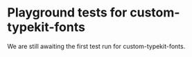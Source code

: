 # Playground tests for custom-typekit-fonts
We are still awaiting the first test run for custom-typekit-fonts.
